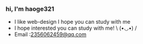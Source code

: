 ### hi, I'm haoge321
- I like web-design I hope you can study with me
- I hope interested you can study with me! \ (•◡•) /
- Email :2356062459@qq.com
